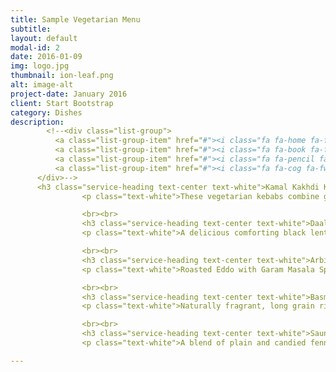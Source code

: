 ```yaml
---
title: Sample Vegetarian Menu
subtitle: 
layout: default
modal-id: 2
date: 2016-01-09
img: logo.jpg
thumbnail: ion-leaf.png
alt: image-alt
project-date: January 2016
client: Start Bootstrap
category: Dishes
description: 
        <!--<div class="list-group">
          <a class="list-group-item" href="#"><i class="fa fa-home fa-fw"></i>&nbsp; Dry kala Chana masala</a>
          <a class="list-group-item" href="#"><i class="fa fa-book fa-fw"></i>&nbsp; Library</a>
          <a class="list-group-item" href="#"><i class="fa fa-pencil fa-fw"></i>&nbsp; Applications</a>
          <a class="list-group-item" href="#"><i class="fa fa-cog fa-fw"></i>&nbsp; Settings</a>
      </div>-->     
      <h3 class="service-heading text-center text-white">Kamal Kakhdi Kofta Curry <!--<abbr title="Vegan" class="vegetarianicon">Ⓥ</abbr>--> </h3>
                <p class="text-white">These vegetarian kebabs combine grated lotus root, potatoes, tofu and chickpea flour which are slowly simmered in an fragrant gravy flavored with fresh ginger, paprika, turmeric, cumin and cinnamon.</p>

                <br><br>
                <h3 class="service-heading text-center text-white">Daal Makhani</h3>
                <p class="text-white">A delicious comforting black lentil curry made with aromatic spices and a touch of cream. Can be enjoyed with basmati rice or tandoori naan.</p>

                <br><br>
                <h3 class="service-heading text-center text-white">Arbi ki Sabzi</h3>
                <p class="text-white">Roasted Eddo with Garam Masala Spice rub</p>

                <br><br>
                <h3 class="service-heading text-center text-white">Basmati Rice</h3>
                <p class="text-white">Naturally fragrant, long grain rice, cooked with cinnamon, cloves, cardamom, and peppercorns. To be enjoyed with all above dishes.</p>

                <br><br>
                <h3 class="service-heading text-center text-white">Saunf Mix</h3>
                <p class="text-white">A blend of plain and candied fennel seeds to be enjoyed after full meal for their digestive properties</p>

---
```

